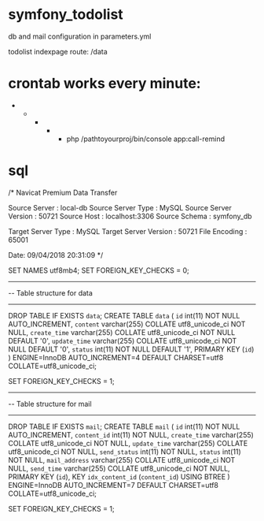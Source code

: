 # symfony_todolist
db and mail configuration in  parameters.yml

todolist indexpage route: /data
# crontab works every minute:  
* * * * * php /pathtoyourproj/bin/console app:call-remind 

# sql
/*
 Navicat Premium Data Transfer

 Source Server         : local-db
 Source Server Type    : MySQL
 Source Server Version : 50721
 Source Host           : localhost:3306
 Source Schema         : symfony_db

 Target Server Type    : MySQL
 Target Server Version : 50721
 File Encoding         : 65001

 Date: 09/04/2018 20:31:09
*/

SET NAMES utf8mb4;
SET FOREIGN_KEY_CHECKS = 0;

-- ----------------------------
-- Table structure for data
-- ----------------------------
DROP TABLE IF EXISTS `data`;
CREATE TABLE `data` (
  `id` int(11) NOT NULL AUTO_INCREMENT,
  `content` varchar(255) COLLATE utf8_unicode_ci NOT NULL,
  `create_time` varchar(255) COLLATE utf8_unicode_ci NOT NULL DEFAULT '0',
  `update_time` varchar(255) COLLATE utf8_unicode_ci NOT NULL DEFAULT '0',
  `status` int(11) NOT NULL DEFAULT '1',
  PRIMARY KEY (`id`)
) ENGINE=InnoDB AUTO_INCREMENT=4 DEFAULT CHARSET=utf8 COLLATE=utf8_unicode_ci;

SET FOREIGN_KEY_CHECKS = 1;


-- ----------------------------
-- Table structure for mail
-- ----------------------------
DROP TABLE IF EXISTS `mail`;
CREATE TABLE `mail` (
  `id` int(11) NOT NULL AUTO_INCREMENT,
  `content_id` int(11) NOT NULL,
  `create_time` varchar(255) COLLATE utf8_unicode_ci NOT NULL,
  `update_time` varchar(255) COLLATE utf8_unicode_ci NOT NULL,
  `send_status` int(11) NOT NULL,
  `status` int(11) NOT NULL,
  `mail_address` varchar(255) COLLATE utf8_unicode_ci NOT NULL,
  `send_time` varchar(255) COLLATE utf8_unicode_ci NOT NULL,
  PRIMARY KEY (`id`),
  KEY `idx_content_id` (`content_id`) USING BTREE
) ENGINE=InnoDB AUTO_INCREMENT=7 DEFAULT CHARSET=utf8 COLLATE=utf8_unicode_ci;

SET FOREIGN_KEY_CHECKS = 1;
